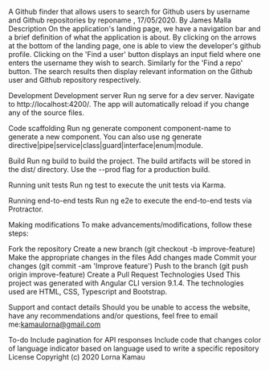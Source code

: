 A Github finder that allows users to search for Github users by username and Github repositories by reponame , 17/05/2020.
By James Malla
Description
On the application's landing page, we have a navigation bar and a brief definition of what the application is about. By clicking on the arrows at the bottom of the landing page, one is able to view the developer's github profile. Clicking on the 'Find a user' button displays an input field where one enters the username they wish to search. Similarly for the 'Find a repo' button. The search results then display relevant information on the Github user and Github repository respectively.





Development
Development server
Run ng serve for a dev server. Navigate to http://localhost:4200/. The app will automatically reload if you change any of the source files.

Code scaffolding
Run ng generate component component-name to generate a new component. You can also use ng generate directive|pipe|service|class|guard|interface|enum|module.

Build
Run ng build to build the project. The build artifacts will be stored in the dist/ directory. Use the --prod flag for a production build.

Running unit tests
Run ng test to execute the unit tests via Karma.

Running end-to-end tests
Run ng e2e to execute the end-to-end tests via Protractor.

Making modifications
To make advancements/modifications, follow these steps:

Fork the repository
Create a new branch (git checkout -b improve-feature)
Make the appropriate changes in the files
Add changes made
Commit your changes (git commit -am 'Improve feature')
Push to the branch (git push origin improve-feature)
Create a Pull Request
Technologies Used
This project was generated with Angular CLI version 9.1.4. The technologies used are HTML, CSS, Typescript and Bootstrap.

Support and contact details
Should you be unable to access the website, have any recommendations and/or questions, feel free to email me:kamaulorna@gmail.com

To-do
Include pagination for API responses
Include code that changes color of language indicator based on language used to write a specific repository
License
Copyright (c) 2020 Lorna Kamau
